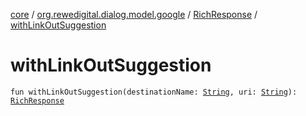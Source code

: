 [core](../../index.md) / [org.rewedigital.dialog.model.google](../index.md) / [RichResponse](index.md) / [withLinkOutSuggestion](./with-link-out-suggestion.md)

# withLinkOutSuggestion

`fun withLinkOutSuggestion(destinationName: `[`String`](https://kotlinlang.org/api/latest/jvm/stdlib/kotlin/-string/index.html)`, uri: `[`String`](https://kotlinlang.org/api/latest/jvm/stdlib/kotlin/-string/index.html)`): `[`RichResponse`](index.md)